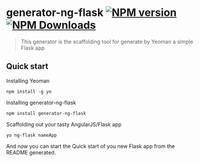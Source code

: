 # generator-ng-flask [![NPM version](https://badge.fury.io/js/generator-ng-flask.svg)](https://www.npmjs.org/package/generator-ng-flask) [![NPM Downloads](http://img.shields.io/npm/dm/generator-ng-flask.svg)](https://www.npmjs.org/package/generator-ng-flask)
> This generator is the scaffolding tool for generate by Yeoman a simple Flask app

## Quick start
Installing Yeoman
```
npm install -g yo
```

Installing generator-ng-flask
```
npm install generator-ng-flask
```

Scaffolding out your tasty AngularJS/Flask app
```
yo ng-flask nameApp
```

And now you can start the Quick start of you new Flask app from the README generated.
